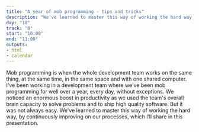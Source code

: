 ```yaml
---
title: "A year of mob programming - tips and tricks"
description: "We've learned to master this way of working the hard way, by continuously improving on our processes."
day: "18"
track: "B"
start: "10:00"
end: "11:00"
outputs:
- html
- calendar
---
```


Mob programming is when the whole development team works on the same thing, at the same time, in the same space and with one shared computer. I've been working in a development team where we've been mob programming for well over a year, every day, without exceptions. We noticed an enormous boost in productivity as we used the team's overall brain capacity to solve problems and to ship high quality software. But it was not always easy. We've learned to master this way of working the hard way, by continuously improving on our processes, which I’ll share in this presentation.